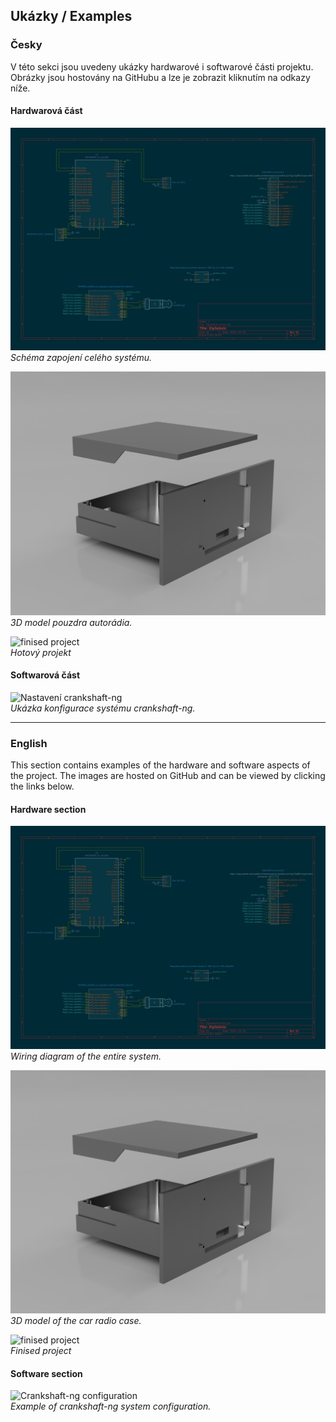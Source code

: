 ## Ukázky / Examples  

### Česky  

V této sekci jsou uvedeny ukázky hardwarové i softwarové části projektu. Obrázky jsou hostovány na GitHubu a lze je zobrazit kliknutím na odkazy níže.  

#### Hardwarová část  
![Schéma zapojení](https://github.com/Error404CZ/DigitalAuto/blob/main/wiki/pictures/diagram_v2.jpg?raw=true)  
*Schéma zapojení celého systému.*  

![3D model case](https://github.com/Error404CZ/DigitalAuto/blob/main/Models/case.PNG?raw=true)  
*3D model pouzdra autorádia.*  

![finised project](https://github.com/Error404CZ/DigitalAuto/blob/main/wiki/pictures/photo2.jpg?raw=true)  
*Hotový projekt* 

#### Softwarová část  
![Nastavení crankshaft-ng](https://github.com/Error404CZ/DigitalAuto/blob/main/wiki/pictures/photo3.jpg?raw=true)  
*Ukázka konfigurace systému crankshaft-ng.*  

---

### English  

This section contains examples of the hardware and software aspects of the project. The images are hosted on GitHub and can be viewed by clicking the links below.  

#### Hardware section  
![Wiring diagram](https://github.com/Error404CZ/DigitalAuto/blob/main/wiki/pictures/diagram_v2.jpg?raw=true)  
*Wiring diagram of the entire system.*  

![3D model of the case](https://github.com/Error404CZ/DigitalAuto/blob/main/Models/case.PNG?raw=true)  
*3D model of the car radio case.*  

![finised project](https://github.com/Error404CZ/DigitalAuto/blob/main/wiki/pictures/photo2.jpg?raw=true)  
*Finised project* 

#### Software section  
![Crankshaft-ng configuration](https://github.com/Error404CZ/DigitalAuto/blob/main/wiki/pictures/photo3.jpg?raw=true)  
*Example of crankshaft-ng system configuration.*  